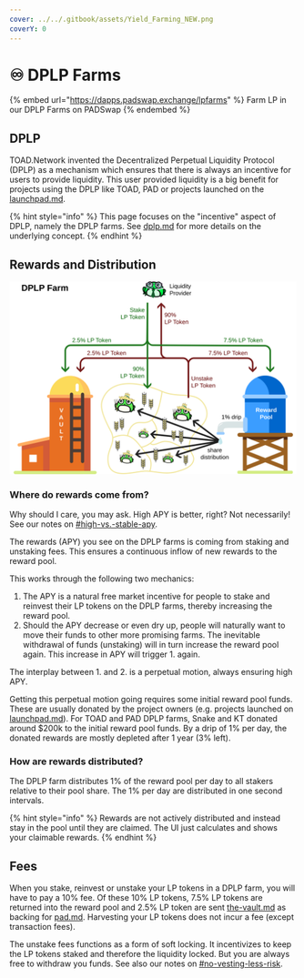 ```yaml
---
cover: ../../.gitbook/assets/Yield_Farming_NEW.png
coverY: 0
---
```


# ♾ DPLP Farms

{% embed url="https://dapps.padswap.exchange/lpfarms" %}
Farm LP in our DPLP Farms on PADSwap
{% endembed %}

## DPLP

TOAD.Network invented the Decentralized Perpetual Liquidity Protocol (DPLP) as a mechanism which ensures that there is always an incentive for users to provide liquidity. This user provided liquidity is a big benefit for projects using the DPLP like TOAD, PAD or projects launched on the [launchpad.md](../launchpad.md "mention").

{% hint style="info" %}
This page focuses on the "incentive" aspect of DPLP, namely the DPLP farms. See [dplp.md](../../concepts/dplp.md "mention") for more details on the underlying concept.
{% endhint %}

## Rewards and Distribution

![Stake, unstake and reward distribution in DPLP farms](../../.gitbook/assets/dplp-farm.svg)

### Where do rewards come from?

Why should I care, you may ask. High APY is better, right? Not necessarily! See our notes on [#high-vs.-stable-apy](./#high-vs.-stable-apy "mention").

The rewards (APY) you see on the DPLP farms is coming from staking and unstaking fees. This ensures a continuous inflow of new rewards to the reward pool.

This works through the following two mechanics:

1. The APY is a natural free market incentive for people to stake and reinvest their LP tokens on the DPLP farms, thereby increasing the reward pool.
2. Should the APY decrease or even dry up, people will naturally want to move their funds to other more promising farms. The inevitable withdrawal of funds (unstaking) will in turn increase the reward pool again. This increase in APY will trigger 1. again.

The interplay between 1. and 2. is a perpetual motion, always ensuring high APY.

Getting this perpetual motion going requires some initial reward pool funds. These are usually donated by the project owners (e.g. projects launched on [launchpad.md](../launchpad.md "mention")). For TOAD and PAD DPLP farms, Snake and KT donated around $200k to the initial reward pool funds. By a drip of 1% per day, the donated rewards are mostly depleted after 1 year (3% left).

### How are rewards distributed?

The DPLP farm distributes 1% of the reward pool per day to all stakers relative to their pool share. The 1% per day are distributed in one second intervals.

{% hint style="info" %}
Rewards are not actively distributed and instead stay in the pool until they are claimed. The UI just calculates and shows your claimable rewards.
{% endhint %}

## Fees

When you stake, reinvest or unstake your LP tokens in a DPLP farm, you will have to pay a 10% fee. Of these 10% LP tokens, 7.5% LP tokens are returned into the reward pool and 2.5% LP token are sent [the-vault.md](../../concepts/the-vault.md "mention") as backing for [pad.md](../../tokens/pad.md "mention"). Harvesting your LP tokens does not incur a fee (except transaction fees).

The unstake fees functions as a form of soft locking. It incentivizes to keep the LP tokens staked and therefore the liquidity locked. But you are always free to withdraw you funds. See also our notes on [#no-vesting-less-risk](./#no-vesting-less-risk "mention").
